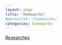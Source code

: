 ```yaml
---
layout: page
title: "Homeworks"
#permalink: /homeworks/
categories: homeworks
---
```

[Researches](researches/)